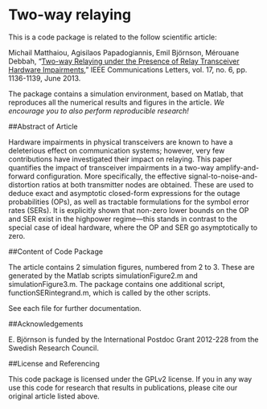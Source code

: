 Two-way relaying
==================

This is a code package is related to the follow scientific article:

Michail Matthaiou, Agisilaos Papadogiannis, Emil Björnson, Mérouane Debbah, “[Two-way Relaying under the Presence of Relay Transceiver Hardware Impairments](http://arxiv.org/pdf/1307.2923),” IEEE Communications Letters, vol. 17, no. 6, pp. 1136-1139, June 2013.

The package contains a simulation environment, based on Matlab, that reproduces all the numerical results and figures in the article. *We encourage you to also perform reproducible research!*


##Abstract of Article

Hardware impairments in physical transceivers are known to have a deleterious effect on communication systems;
however, very few contributions have investigated their impact on relaying. This paper quantifies the impact of transceiver impairments in a two-way amplify-and-forward configuration. More specifically, the effective signal-to-noise-and-distortion ratios at both transmitter nodes are obtained. These are used to deduce exact and asymptotic closed-form expressions for the outage probabilities (OPs), as well as tractable formulations for the symbol error rates (SERs). It is explicitly shown that non-zero lower bounds on the OP and SER exist in the highpower regime—this stands in contrast to the special case of ideal hardware, where the OP and SER go asymptotically to zero.


##Content of Code Package

The article contains 2 simulation figures, numbered from 2 to 3. These are generated by the Matlab scripts simulationFigure2.m and simulationFigure3.m. The package contains one additional script, functionSERintegrand.m, which is called by the other scripts.

See each file for further documentation. 


##Acknowledgements

E. Björnson is funded by the International Postdoc Grant 2012-228 from the Swedish Research Council.


##License and Referencing

This code package is licensed under the GPLv2 license. If you in any way use this code for research that results in publications, please cite our original article listed above.
